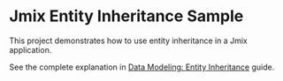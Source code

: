 # Jmix Entity Inheritance Sample

This project demonstrates how to use entity inheritance in a Jmix application.

See the complete explanation in [Data Modeling: Entity Inheritance](https://docs.jmix.io/jmix/data-modeling-entity-inheritance-guide/index.html) guide.
